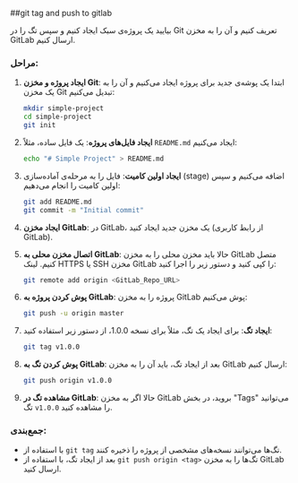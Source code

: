 ##git tag and push to gitlab

بیایید یک پروژه‌ی سبک ایجاد کنیم و سپس تگ را در Git تعریف کنیم و آن را به مخزن GitLab ارسال کنیم.

### مراحل:
1. **ایجاد پروژه و مخزن Git**:
   ابتدا یک پوشه‌ی جدید برای پروژه ایجاد می‌کنیم و آن را به یک مخزن Git تبدیل می‌کنیم:

   ```bash
   mkdir simple-project
   cd simple-project
   git init
   ```

2. **ایجاد فایل‌های پروژه**:
   یک فایل ساده، مثلاً `README.md` ایجاد می‌کنیم:

   ```bash
   echo "# Simple Project" > README.md
   ```

3. **ایجاد اولین کامیت**:
   فایل را به مرحله‌ی آماده‌سازی (stage) اضافه می‌کنیم و سپس اولین کامیت را انجام می‌دهیم:

   ```bash
   git add README.md
   git commit -m "Initial commit"
   ```

4. **ایجاد مخزن GitLab**:
   در GitLab، یک مخزن جدید ایجاد کنید (از رابط کاربری GitLab).

5. **اتصال مخزن محلی به GitLab**:
   حالا باید مخزن محلی را به مخزن GitLab متصل کنیم. لینک HTTPS یا SSH مخزن GitLab را کپی کنید و دستور زیر را اجرا کنید:

   ```bash
   git remote add origin <GitLab_Repo_URL>
   ```

6. **پوش کردن پروژه به GitLab**:
   پروژه را به مخزن GitLab پوش می‌کنیم:

   ```bash
   git push -u origin master
   ```

7. **ایجاد تگ**:
   برای ایجاد یک تگ، مثلاً برای نسخه 1.0.0، از دستور زیر استفاده کنید:

   ```bash
   git tag v1.0.0
   ```

8. **پوش کردن تگ به GitLab**:
   بعد از ایجاد تگ، باید آن را به مخزن GitLab ارسال کنیم:

   ```bash
   git push origin v1.0.0
   ```

9. **مشاهده تگ در GitLab**:
   حالا اگر به مخزن GitLab بروید، در بخش "Tags" می‌توانید تگ `v1.0.0` را مشاهده کنید.

### جمع‌بندی:
- با استفاده از `git tag` تگ‌ها می‌توانند نسخه‌های مشخصی از پروژه را ذخیره کنند.
- بعد از ایجاد تگ، با استفاده از `git push origin <tag>` تگ‌ها را به مخزن GitLab ارسال کنید.
